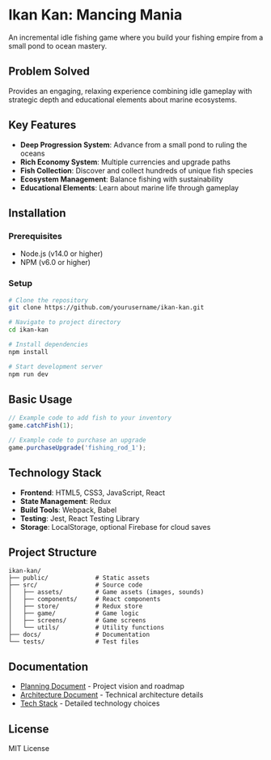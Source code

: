 # Ikan Kan: Mancing Mania

An incremental idle fishing game where you build your fishing empire from a small pond to ocean mastery.

## Problem Solved
Provides an engaging, relaxing experience combining idle gameplay with strategic depth and educational elements about marine ecosystems.

## Key Features
- **Deep Progression System**: Advance from a small pond to ruling the oceans
- **Rich Economy System**: Multiple currencies and upgrade paths
- **Fish Collection**: Discover and collect hundreds of unique fish species
- **Ecosystem Management**: Balance fishing with sustainability
- **Educational Elements**: Learn about marine life through gameplay

## Installation

### Prerequisites
- Node.js (v14.0 or higher)
- NPM (v6.0 or higher)

### Setup
```bash
# Clone the repository
git clone https://github.com/yourusername/ikan-kan.git

# Navigate to project directory
cd ikan-kan

# Install dependencies
npm install

# Start development server
npm run dev
```

## Basic Usage

```javascript
// Example code to add fish to your inventory
game.catchFish(1);

// Example code to purchase an upgrade
game.purchaseUpgrade('fishing_rod_1');
```

## Technology Stack
- **Frontend**: HTML5, CSS3, JavaScript, React
- **State Management**: Redux
- **Build Tools**: Webpack, Babel
- **Testing**: Jest, React Testing Library
- **Storage**: LocalStorage, optional Firebase for cloud saves

## Project Structure
```
ikan-kan/
├── public/             # Static assets
├── src/                # Source code
│   ├── assets/         # Game assets (images, sounds)
│   ├── components/     # React components
│   ├── store/          # Redux store
│   ├── game/           # Game logic
│   ├── screens/        # Game screens
│   └── utils/          # Utility functions
├── docs/               # Documentation
└── tests/              # Test files
```

## Documentation
- [Planning Document](PLANNING.md) - Project vision and roadmap
- [Architecture Document](ARCHITECTURE.md) - Technical architecture details
- [Tech Stack](TECH-STACK.md) - Detailed technology choices

## License
MIT License